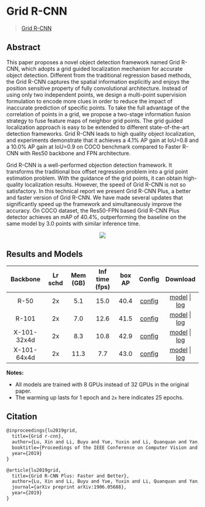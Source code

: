 # Grid R-CNN

> [Grid R-CNN](https://arxiv.org/abs/1811.12030)

<!-- [ALGORITHM] -->

## Abstract

This paper proposes a novel object detection framework named Grid R-CNN, which adopts a grid guided localization mechanism for accurate object detection. Different from the traditional regression based methods, the Grid R-CNN captures the spatial information explicitly and enjoys the position sensitive property of fully convolutional architecture. Instead of using only two independent points, we design a multi-point supervision formulation to encode more clues in order to reduce the impact of inaccurate prediction of specific points. To take the full advantage of the correlation of points in a grid, we propose a two-stage information fusion strategy to fuse feature maps of neighbor grid points. The grid guided localization approach is easy to be extended to different state-of-the-art detection frameworks. Grid R-CNN leads to high quality object localization, and experiments demonstrate that it achieves a 4.1% AP gain at IoU=0.8 and a 10.0% AP gain at IoU=0.9 on COCO benchmark compared to Faster R-CNN with Res50 backbone and FPN architecture.

Grid R-CNN is a well-performed objection detection framework. It transforms the traditional box offset regression problem into a grid point estimation problem. With the guidance of the grid points, it can obtain high-quality localization results. However, the speed of Grid R-CNN is not so satisfactory. In this technical report we present Grid R-CNN Plus, a better and faster version of Grid R-CNN. We have made several updates that significantly speed up the framework and simultaneously improve the accuracy. On COCO dataset, the Res50-FPN based Grid R-CNN Plus detector achieves an mAP of 40.4%, outperforming the baseline on the same model by 3.0 points with similar inference time.

<div align=center>
<img src="https://user-images.githubusercontent.com/40661020/143890379-5d9e6233-0533-48b4-88b9-bc33abbd9f82.png"/>
</div>

## Results and Models

|  Backbone   | Lr schd | Mem (GB) | Inf time (fps) | box AP |                               Config                               |                                                                                                                                                                         Download                                                                                                                                                                          |
| :---------: | :-----: | :------: | :------------: | :----: | :----------------------------------------------------------------: | :-------------------------------------------------------------------------------------------------------------------------------------------------------------------------------------------------------------------------------------------------------------------------------------------------------------------------------------------------------: |
|    R-50     |   2x    |   5.1    |      15.0      |  40.4  |    [config](../grid_rcnn/grid-rcnn_r50_fpn_gn-head_2x_coco.py)     |               [model](https://download.openmmlab.com/mmdetection/v2.0/grid_rcnn/grid_rcnn_r50_fpn_gn-head_2x_coco/grid_rcnn_r50_fpn_gn-head_2x_coco_20200130-6cca8223.pth) \| [log](https://download.openmmlab.com/mmdetection/v2.0/grid_rcnn/grid_rcnn_r50_fpn_gn-head_2x_coco/grid_rcnn_r50_fpn_gn-head_2x_coco_20200130_221140.log.json)               |
|    R-101    |   2x    |   7.0    |      12.6      |  41.5  |    [config](../grid_rcnn/grid-rcnn_r101_fpn_gn-head_2x_coco.py)    |             [model](https://download.openmmlab.com/mmdetection/v2.0/grid_rcnn/grid_rcnn_r101_fpn_gn-head_2x_coco/grid_rcnn_r101_fpn_gn-head_2x_coco_20200309-d6eca030.pth) \| [log](https://download.openmmlab.com/mmdetection/v2.0/grid_rcnn/grid_rcnn_r101_fpn_gn-head_2x_coco/grid_rcnn_r101_fpn_gn-head_2x_coco_20200309_164224.log.json)             |
| X-101-32x4d |   2x    |   8.3    |      10.8      |  42.9  | [config](../grid_rcnn/grid-rcnn_x101-32x4d_fpn_gn-head_2x_coco.py) | [model](https://download.openmmlab.com/mmdetection/v2.0/grid_rcnn/grid_rcnn_x101_32x4d_fpn_gn-head_2x_coco/grid_rcnn_x101_32x4d_fpn_gn-head_2x_coco_20200130-d8f0e3ff.pth) \| [log](https://download.openmmlab.com/mmdetection/v2.0/grid_rcnn/grid_rcnn_x101_32x4d_fpn_gn-head_2x_coco/grid_rcnn_x101_32x4d_fpn_gn-head_2x_coco_20200130_215413.log.json) |
| X-101-64x4d |   2x    |   11.3   |      7.7       |  43.0  | [config](../grid_rcnn/grid-rcnn_x101-64x4d_fpn_gn-head_2x_coco.py) | [model](https://download.openmmlab.com/mmdetection/v2.0/grid_rcnn/grid_rcnn_x101_64x4d_fpn_gn-head_2x_coco/grid_rcnn_x101_64x4d_fpn_gn-head_2x_coco_20200204-ec76a754.pth) \| [log](https://download.openmmlab.com/mmdetection/v2.0/grid_rcnn/grid_rcnn_x101_64x4d_fpn_gn-head_2x_coco/grid_rcnn_x101_64x4d_fpn_gn-head_2x_coco_20200204_080641.log.json) |

**Notes:**

- All models are trained with 8 GPUs instead of 32 GPUs in the original paper.
- The warming up lasts for 1 epoch and `2x` here indicates 25 epochs.

## Citation

```latex
@inproceedings{lu2019grid,
  title={Grid r-cnn},
  author={Lu, Xin and Li, Buyu and Yue, Yuxin and Li, Quanquan and Yan, Junjie},
  booktitle={Proceedings of the IEEE Conference on Computer Vision and Pattern Recognition},
  year={2019}
}

@article{lu2019grid,
  title={Grid R-CNN Plus: Faster and Better},
  author={Lu, Xin and Li, Buyu and Yue, Yuxin and Li, Quanquan and Yan, Junjie},
  journal={arXiv preprint arXiv:1906.05688},
  year={2019}
}
```
